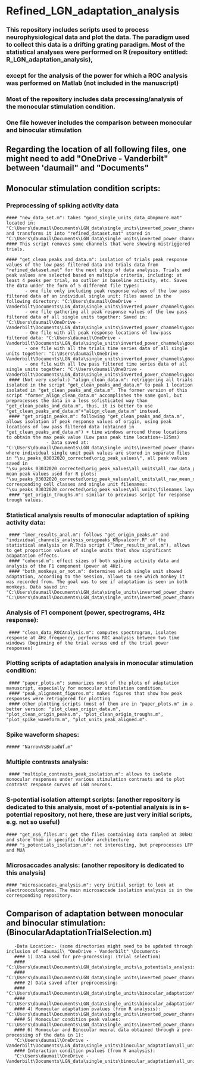 # Refined_LGN_adaptation_analysis
### This repository includes scripts used to process neurophysiological data and plot the data. The paradigm used to collect this data is a drifting grating paradigm.  Most of the statistical analyses were performed on R (repository entitled: R_LGN_adaptation_analysis), 
### except for the analysis of the power for which a ROC analysis was performed on Matlab (not included in the manuscript)
### Most of the repository includes data processing/analysis of the monocular stimulation condition.
### One file however includes the comparison between monocular and binocular stimulation

## Regarding the location of all following files, one might need to add "OneDrive - Vanderbilt\" between 'daumail\" and "Documents\"
## Monocular stimulation condition scripts:
### Preprocessing of spiking activity data
    #### "new_data_set.m": takes "good_single_units_data_4bmpmore.mat" located in:  "C:\Users\daumail\Documents\LGN_data\single_units\inverted_power_channels\good_single_units_data_4bumps_more\" and transforms it into "refined_dataset.mat" stored in "C:\Users\daumail\Documents\LGN_data\single_units\inverted_power_channels\good_single_units_data_4bumps_more\new_peak_alignment_anal\".
    #### This script removes some channels that were showing mistriggered trials.
    
    #### "get_clean_peaks_and_data.m": isolation of trials peak response values of the low pass filtered data and trials data from "refined_dataset.mat" for the next steps of data analysis. Trials and peak values are selected based on multiple criteria, including: at least 4 peaks per trial, no outlier in baseline activity, etc. Saves the data under the form of 5 different file types: 
		   - one file only including peak response values of the low pass filtered data of an individual single unit: Files saved in the following directory: "C:\Users\daumail\OneDrive - Vanderbilt\Documents\LGN_data\single_units\inverted_power_channels\good_single_units_data_4bumps_more\new_peak_alignment_anal\su_peaks_03032020_corrected\individual_units\"
		   - one file gathering all peak response values of the low pass filtered data of all single units together: Saved in: "C:\Users\daumail\OneDrive - Vanderbilt\Documents\LGN_data\single_units\inverted_power_channels\good_single_units_data_4bumps_more\new_peak_alignment_anal\su_peaks_03032020_corrected\all_units\all_data_peaks.mat"
		   - One file with all peak response locations of low-pass filtered data: "C:\Users\daumail\OneDrive - Vanderbilt\Documents\LGN_data\single_units\inverted_power_channels\good_single_units_data_4bumps_more\new_peak_alignment_anal\su_peaks_03032020_corrected\all_units\clean_SUA_locs.mat"
		   - one file with all the trials time series data of all single units together: "C:\Users\daumail\OneDrive - Vanderbilt\Documents\LGN_data\single_units\inverted_power_channels\good_single_units_data_4bumps_more\new_peak_alignment_anal\su_peaks_03032020_corrected\all_units\clean_origin_sup_50.mat" 
		   - one file with all low pass filtered time series data of all single units together: "C:\Users\daumail\OneDrive - Vanderbilt\Documents\LGN_data\single_units\inverted_power_channels\good_single_units_data_4bumps_more\new_peak_alignment_anal\su_peaks_03032020_corrected\all_units\clean_SUA_sup_50.mat"
     #### (Not very useful:) "align_clean_data.m": retriggering all trials isolated in the script "get_clean_peaks_and_data.m" to peak 1 location isolated in "get_clean_peaks_and_data.m". The former version of this script "former_align_clean_data.m" accomplishes the same goal, but preprocesses the data in a less sofisticated way than "get_clean_peaks_and_data.m", thus, it is better to use "get_clean_peaks_and_data.m"+"align_clean_data.m" instead.
     #### "get_origin_peaks.m": following "get_clean_peaks_and_data.m", allows isolation of peak response values of origin, using peak locations of low pass filtered data (obtained in "get_clean_peaks_and_data.m") + time windows arround those locations to obtain the max peak value (Low pass peak time location+-125ms)
                   - Data saved at: "C:\Users\daumail\Documents\LGN_data\single_units\inverted_power_channels\good_single_units_data_4bumps_more\new_peak_alignment_anal\" where individual single unit peak values are stored in separate files in "\su_peaks_03032020_corrected\orig_peak_values\", all peak values saved in "\su_peaks_03032020_corrected\orig_peak_values\all_units\all_raw_data_peaks.m", mean peak values used for R plots: "\su_peaks_03032020_corrected\orig_peak_values\all_units\all_raw_mean_data_peaks.m", corresponding cell classes and single unit filenames: "\su_peaks_03032020_corrected\orig_peak_values\all_units\filenames_layers.m"
     #### "get_origin_troughs.m": similar to previous script for response trough values.
     
### Statistical analysis results of monocular adaptation of spiking activity data:
     #### "lmer_results_anal.m": follows "get_origin_peaks.m" and "individual_channels_analysis_origpeaks_KRpvalcorr.R" of the statistical analysis on R.This script ("lmer_results_anal.m"), allows to get proportion values of single units that show significant adapatation effects.
     #### "cohensd.m": effect sizes of both spiking activity data and analysis of the F1 component (power at 4Hz).
     #### "both_monkeys_or_not.m": determines which single unit showed adaptation, according to the session, allows to see which monkey it was recorded from. The goal was to see if adaptation is seen in both monkeys. Data saved in: "C:\Users\daumail\Documents\LGN_data\single_units\inverted_power_channels\good_single_units_data_4bumps_more\new_peak_alignment_anal\su_peaks_03032020_corrected\orig_peak_values\all_units\selected_units_filenames.m", "C:\Users\daumail\Documents\LGN_data\single_units\inverted_power_channels\good_single_units_data_4bumps_more\new_peak_alignment_anal\su_peaks_03032020_corrected\orig_peak_values\all_units\selected_units_sessions"
     
     
### Analysis of F1 component (power, spectrograms, 4Hz response):
     #### "clean_data_ROCAnalysis.m": computes spectrogram, isolates response at 4Hz frequency, performs ROC analysis between two time windows (beginning of the trial versus end of the trial power responses)
### Plotting scripts of adaptation analysis in monocular stimulation condition:
     #### "paper_plots.m": summarizes most of the plots of adaptation manuscript, especially for monocular stimulation condition.
     #### "peak_alignment_figures.m": makes figures that show how peak responses were retriggered for plotting
     #### other plotting scripts (most of them are in "paper_plots.m" in a better version: "plot_clean_origin_data.m", "plot_clean_origin_peaks.m", "plot_clean_origin_troughs.m", "plot_spike_waveform.m", "plot_units_peak_aligned.m".

### Spike waveform shapes: 
    ##### "NarrowVsBroadWf.m"

### Multiple contrasts analysis:
     #### "multiple_contrasts_peak_isolation.m": allows to isolate monocular responses under various stimulation contrasts and to plot contrast response curves of LGN neurons.

### S-potential isolation attempt scripts: (another repository is dedicated to this analysis, most of s-potential analysis is in s-potential repository, not here, these are just very initial scripts, e.g. not so useful)
    #### "get_ns6_files.m": get the files containing data sampled at 30kHz and store them in specific folder architecture
    #### "s_potentials_isolation.m": not interesting, but preprocesses LFP and MUA 
### Microsaccades analysis: (another repository is dedicated to this analysis)
    #### "microsaccades_analysis.m": very initial script to look at electroocculograms. The main microsaccade isolation analysis is in the corresponding repository.
    

## Comparison of adaptation between monocular and binocular stimulation: (BinocularAdaptationTrialSelection.m)
       -Data Location:- (some directories might need to be updated through inclusion of -daumail\ "OneDrive - Vanderbilt" \Documents-
       #### 1) Data used for pre-processing: (trial selection)
       #### "C:\Users\daumail\Documents\LGN_data\single_units\s_potentials_analysis\analysis\single_units_ns6_metadata.mat"
       #### "C:\Users\daumail\Documents\LGN_data\single_units\inverted_power_channels\good_single_units_data_4bumps_more\new_peak_alignment_anal\refined_dataset.mat"
       #### 2) Data saved after preprocessing:
       #### "C:\Users\daumail\Documents\LGN_data\single_units\binocular_adaptation\all_units\NoFiltMultiContSUA.mat"
       #### "C:\Users\daumail\Documents\LGN_data\single_units\binocular_adaptation\all_units\all_unfiltered_data_peaks.mat"
       #### 4) Monocular adaptation pvalues (from R analysis): "C:\Users\daumail\Documents\LGN_data\single_units\inverted_power_channels\good_single_units_data_4bumps_more\new_peak_alignment_anal\lmer_results_peaks\lmer_results_orig_03032020_corrected.csv"
       #### 5) Monocular condition peak values: "C:\Users\daumail\Documents\LGN_data\single_units\inverted_power_channels\good_single_units_data_4bumps_more\new_peak_alignment_anal\su_peaks_03032020_corrected\orig_peak_values\all_units\all_data_peaks"
       #### 6) Monocular and Binocular neural data obtained through a pre-processing of the data in 1): 
       "C:\Users\daumail\OneDrive - Vanderbilt\Documents\LGN_data\single_units\binocular_adaptation\all_units\all_orig_bs_zscore_trials"
       #### Interaction condition pvalues (from R analysis):
       "C:\Users\daumail\OneDrive - Vanderbilt\Documents\LGN_data\single_units\binocular_adaptation\all_units\mixedmodel_pvals_anova_linearTrend.csv"


